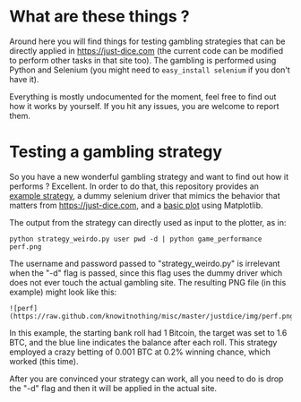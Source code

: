What are these things ?
=======================

Around here you will find things for testing gambling strategies that
can be directly applied in https://just-dice.com (the current code can
be modified to perform other tasks in that site too). The gambling is
performed using Python and Selenium (you might need to
`easy_install selenium` if you don't have it).

Everything is mostly undocumented for the moment, feel free to find out
how it works by yourself. If you hit any issues, you are welcome to report
them.


Testing a gambling strategy
===========================

So you have a new wonderful gambling strategy and want to find out how
it performs ? Excellent. In order to do that, this repository provides
an [example strategy](strategy_weirdo.py), a dummy selenium driver
that mimics the behavior that matters from https://just-dice.com, and
a [basic plot](game_performance.py) using Matplotlib.

The output from the strategy can directly used as input to the plotter,
as in:

	python strategy_weirdo.py user pwd -d | python game_performance perf.png

The username and password passed to "strategy\_weirdo.py" is irrelevant when
the "-d" flag is passed, since this flag uses the dummy driver which does not
ever touch the actual gambling site. The resulting PNG file (in this example)
might look like this:

	![perf](https://raw.github.com/knowitnothing/misc/master/justdice/img/perf.png)

In this example, the starting bank roll had 1 Bitcoin, the target was set to 1.6 BTC,
and the blue line indicates the balance after each roll. This strategy employed
a crazy betting of 0.001 BTC at 0.2% winning chance, which worked (this time).

After you are convinced your strategy can work, all you need to do is
drop the "-d" flag and then it will be applied in the actual site.
